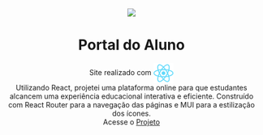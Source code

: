 <div align='center'>
  <a align='center' href="https://jpcribeiro-portal-aluno.vercel.app/" target="blank"><img align="center" src="public/book-logo.svg" height="60" /></a>
</div>

<h1 align='center'>
  Portal do Aluno
</h1>

<div align="center">
  Site realizado com <img align="center" width="40" src="https://raw.githubusercontent.com/devicons/devicon/master/icons/react/react-original.svg">
</div>

<div align="center">
  Utilizando React, projetei uma plataforma online para que estudantes alcancem uma experiência educacional interativa e eficiente. Construído com React Router para a navegação das páginas e MUI para a estilização dos ícones.
</div>

<div align="center">
  Acesse o <a align='center' href="https://jpcribeiro-portal-aluno.vercel.app/" target="_blank">Projeto</a>
</div>
